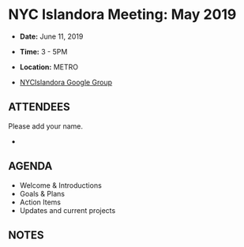 # NYC Islandora Meeting: May 2019
* **Date:**  June 11, 2019
* **Time:** 3 - 5PM
* **Location:** METRO

* [NYCIslandora Google Group](https://groups.google.com/forum/#!forum/nycislandora)


## ATTENDEES
Please add your name.

* 

## AGENDA
* Welcome & Introductions
* Goals & Plans
* Action Items
* Updates and current projects

## NOTES
